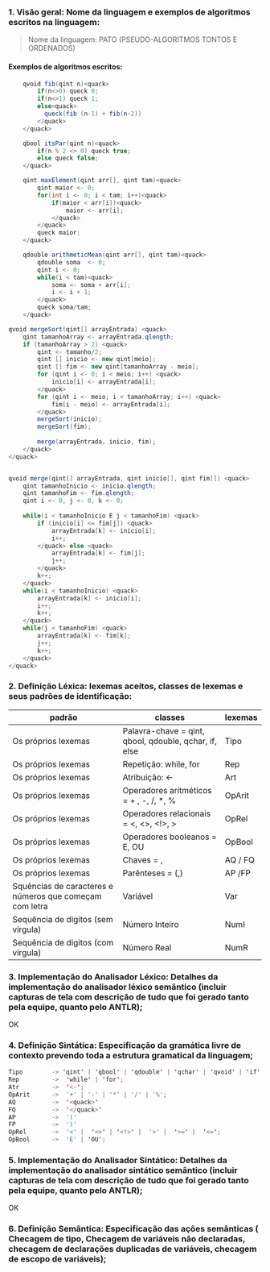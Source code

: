 ### 1. Visão geral: Nome da linguagem e exemplos de algoritmos escritos na linguagem:
> Nome da linguagem: PATO (PSEUDO-ALGORITMOS TONTOS E ORDENADOS)

#### Exemplos de algoritmos escritos:
```java
    qvoid fib(qint n)<quack>
        if(n<>0) queck 0;
        if(n<>1) queck 1;
        else<quack>
          queck(fib (n-1) + fib(n-2))  
        </quack>
    </quack>
```

```java
    qbool itsPar(qint n)<quack>
        if(n % 2 <> 0) queck true;
        else queck false;
    </quack>
```

```java
    qint maxElement(qint arr[], qint tam)<quack>
        qint maior <- 0;
        for(int i <- 0; i < tam; i++)<quack>
            if(maior < arr[i])<quack>
                maior <- arr[i];
            </quack>
        </quack>
        queck maior;
    </quack>
```

```java
    qdouble arithmeticMean(qint arr[], qint tam)<quack>
        qdouble soma  <- 0;
        qint i <- 0;
        while(i < tam)<quack> 
            soma <- soma + arr[i];
            i <- i + 1;
        </quack>
        queck soma/tam;
    </quack>
```

```java
qvoid mergeSort(qint[] arrayEntrada) <quack>
	qint tamanhoArray <- arrayEntrada.qlength;
	if (tamanhoArray > 2) <quack> 
		qint <- tamanho/2;
		qint [] inicio <- new qint[meio];
		qint [] fim <- new qint[tamanhoArray - meio];
		for (qint i <- 0; i < meio; i++) <quack>
			inicio[i] <- arrayEntrada[i];
		</quack>
		for (qint i <- meio; i < tamanhoArray; i++) <quack>
			fim[i - meio] <- arrayEntrada[i];
		</quack>
		mergeSort(inicio);
		mergeSort(fim);
		
		merge(arrayEntrada, inicio, fim);
	</quack>
</quack>


qvoid merge(qint[] arrayEntrada, qint inicio[], qint fim[]) <quack>
	qint tamanhoInicio <- inicio.qlength;
	qint tamanhoFim <- fim.qlength;
	qint i <- 0, j <- 0, k <- 0;
	
	while(i < tamanhoInicio E j < tamanhoFim) <quack>
		if (inicio[i] <= fim[j]) <quack>
			arrayEntrada[k] <- inicio[i];
			i++;
		</quack> else <quack> 
			arrayEntrada[k] <- fim[j];
			j++;
		</quack>
		k++;
	</quack>
	while(i < tamanhoInicio) <quack>
		arrayEntrada[k] <- inicio[i];
		i++;
		k++;
	</quack>
	while(j < tamanhoFim) <quack>
		arrayEntrada[k] <- fim[k];
		j++;
		k++;
	</quack>
</quack>

```

### 2. Definição Léxica: lexemas aceitos, classes de lexemas e seus padrões de identificação:

| padrão                                                  | classes                                               | lexemas |
|---------------------------------------------------------|-------------------------------------------------------|---------|
| Os próprios lexemas                                     | Palavra-chave = qint, qbool, qdouble, qchar, if, else | Tipo    |
| Os próprios lexemas                                     | Repetição: while, for                                 | Rep     |
| Os próprios lexemas                                     | Atribuição: <-                                        | Art     |
| Os próprios lexemas                                     | Operadores aritméticos = + , -, /, *, %               | OpArit  |
| Os próprios lexemas                                     | Operadores relacionais =  <, <>, <!>, >               | OpRel   |
| Os próprios lexemas                                     | Operadores booleanos =  E, OU                         | OpBool  |
| Os próprios lexemas                                     | Chaves = <quack>, </quack>                            | AQ / FQ |
| Os próprios lexemas                                     | Parênteses = (,)                                      | AP /FP  | 
| Squências de caracteres e números que começam com letra | Variável                                              | Var     | 
| Sequência de digítos (sem vírgula)                      | Número Inteiro                                        | NumI    |
| Sequência de digitos (com vírgula)                      | Número Real                                           | NumR    |                

### 3. Implementação do Analisador Léxico: Detalhes da implementação do analisador léxico semântico (incluir capturas de tela com descrição de tudo que foi gerado tanto pela equipe, quanto pelo ANTLR);
OK
### 4. Definição Sintática: Especificação da gramática livre de contexto prevendo toda a estrutura gramatical da linguagem;

```java
Tipo        -> 'qint' | 'qbool' | 'qdouble' | 'qchar' | 'qvoid' | 'if' | 'else'
Rep         ->  'while' | 'for';
Atr         ->  '<-';
OpArit      ->  '+' | '-' | '*' | '/' | '%';
AQ          ->  '<quack>'
FQ          ->  '</quack>'
AP          ->  '('
FP          ->  ')'
OpRel       ->  '<' |  '<>' | '<!>' |  '>' |  '>=' |  '<=';
OpBool      ->  'E' | 'OU';

```

### 5.  Implementação do Analisador Sintático: Detalhes da implementação do analisador sintático semântico (incluir capturas de tela com descrição de tudo que foi gerado tanto pela equipe, quanto pelo ANTLR);
OK

### 6. Definição Semântica: Especificação das ações semânticas ( Checagem de tipo,  Checagem de variáveis não declaradas,  checagem de declarações duplicadas de variáveis, checagem de escopo de variáveis);